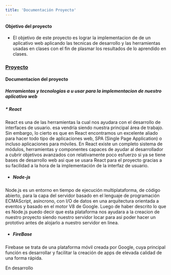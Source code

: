 ```yaml
---
title: 'Documentación Proyecto'
---
```


#### Objetivo del proyecto 
* El objetivo de este proyecto es lograr la implementacion de de un aplicativo web aplicando las tecnicas de desarrollo y las herramientas usadas en clases con el fin de plasmar los resultados de lo aprendido en clases.
### [Proyecto](http://thepetergarcia.com:3000/)<br>
#### Documentacion del proyecto

##### Herramientas y tecnologias a u usar para la implementacion de nuestro aplicativo web
##### * React <br>
React es una de las herramientas la cual nos ayudara con el desarrollo de interfaces de usuario.  esa vendría siendo nuestra principal área de trabajo. Sin embargo, lo cierto es que en React encontramos un excelente aliado para hacer todo tipo de aplicaciones web, SPA (Single Page Application) o incluso aplicaciones para móviles. En React existe un completo sistema de módulos, herramientas y componentes capaces de ayudar al desarrollador a cubrir objetivos avanzados con relativamente poco esfuerzo si ya se tiene bases de desarrollo web asi que se usara React para el proyecto gracias a su facilidad a la hora de la implementación de la interfaz de usuario.

* ##### Node-js<br>
Node.js es un entorno en tiempo de ejecución multiplataforma, de código abierto, para la capa del servidor basado en el lenguaje de programación ECMAScript, asíncrono, con I/O de datos en una arquitectura orientada a eventos y basado en el motor V8 de Google. Luego de haber descrito lo que es Node.js puedo decir que esta plataforma nos ayudara a la creacion de nuestro proyecto siendo nuestro servidor locar para asi poder hacer un prototivo antes de alojarlo a nuestro servidor en linea.

* ##### FireBase<br>
Firebase se trata de una plataforma móvil creada por Google, cuya principal función es desarrollar y facilitar la creación de apps de elevada calidad de una forma rápida.

En desarrollo